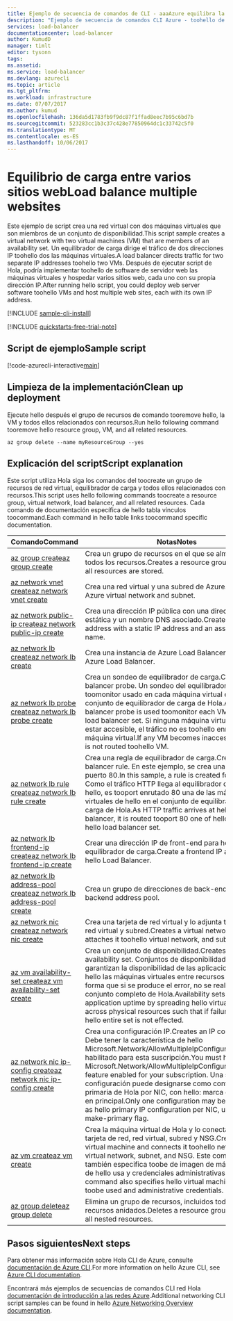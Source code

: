 ```yaml
---
title: Ejemplo de secuencia de comandos de CLI - aaaAzure equilibra la carga de varios sitios Web con hello CLI de Azure | Documentos de Microsoft
description: "Ejemplo de secuencia de comandos CLI Azure - toohello de varios sitios Web se equilibra la carga misma máquina virtual"
services: load-balancer
documentationcenter: load-balancer
author: KumudD
manager: timlt
editor: tysonn
tags: 
ms.assetid: 
ms.service: load-balancer
ms.devlang: azurecli
ms.topic: article
ms.tgt_pltfrm: 
ms.workload: infrastructure
ms.date: 07/07/2017
ms.author: kumud
ms.openlocfilehash: 136da5d1783fb9f9dc87f1ffad8eec7b95c6bd7b
ms.sourcegitcommit: 523283cc1b3c37c428e77850964dc1c33742c5f0
ms.translationtype: MT
ms.contentlocale: es-ES
ms.lasthandoff: 10/06/2017
---
```

# <a name="load-balance-multiple-websites"></a><span data-ttu-id="81b92-103">Equilibrio de carga entre varios sitios web</span><span class="sxs-lookup"><span data-stu-id="81b92-103">Load balance multiple websites</span></span>

<span data-ttu-id="81b92-104">Este ejemplo de script crea una red virtual con dos máquinas virtuales que son miembros de un conjunto de disponibilidad.</span><span class="sxs-lookup"><span data-stu-id="81b92-104">This script sample creates a virtual network with two virtual machines (VM) that are members of an availability set.</span></span> <span data-ttu-id="81b92-105">Un equilibrador de carga dirige el tráfico de dos direcciones IP toohello dos las máquinas virtuales.</span><span class="sxs-lookup"><span data-stu-id="81b92-105">A load balancer directs traffic for two separate IP addresses toohello two VMs.</span></span> <span data-ttu-id="81b92-106">Después de ejecutar script de Hola, podría implementar toohello de software de servidor web las máquinas virtuales y hospedar varios sitios web, cada uno con su propia dirección IP.</span><span class="sxs-lookup"><span data-stu-id="81b92-106">After running hello script, you could deploy web server software toohello VMs and host multiple web sites, each with its own IP address.</span></span>

[!INCLUDE [sample-cli-install](../../../includes/sample-cli-install.md)]

[!INCLUDE [quickstarts-free-trial-note](../../../includes/quickstarts-free-trial-note.md)]

## <a name="sample-script"></a><span data-ttu-id="81b92-107">Script de ejemplo</span><span class="sxs-lookup"><span data-stu-id="81b92-107">Sample script</span></span>


[!code-azurecli-interactive[main](../../../cli_scripts/load-balancer/load-balance-multiple-web-sites-vm/load-balance-multiple-web-sites-vm.sh  "Load balance multiple web sites")]

## <a name="clean-up-deployment"></a><span data-ttu-id="81b92-108">Limpieza de la implementación</span><span class="sxs-lookup"><span data-stu-id="81b92-108">Clean up deployment</span></span> 

<span data-ttu-id="81b92-109">Ejecute hello después el grupo de recursos de comando tooremove hello, la VM y todos ellos relacionados con recursos.</span><span class="sxs-lookup"><span data-stu-id="81b92-109">Run hello following command tooremove hello resource group, VM, and all related resources.</span></span>

```azurecli
az group delete --name myResourceGroup --yes
```

## <a name="script-explanation"></a><span data-ttu-id="81b92-110">Explicación del script</span><span class="sxs-lookup"><span data-stu-id="81b92-110">Script explanation</span></span>

<span data-ttu-id="81b92-111">Este script utiliza Hola siga los comandos del toocreate un grupo de recursos de red virtual, equilibrador de carga y todos ellos relacionados con recursos.</span><span class="sxs-lookup"><span data-stu-id="81b92-111">This script uses hello following commands toocreate a resource group, virtual network, load balancer, and all related resources.</span></span> <span data-ttu-id="81b92-112">Cada comando de documentación específica de hello tabla vínculos toocommand.</span><span class="sxs-lookup"><span data-stu-id="81b92-112">Each command in hello table links toocommand specific documentation.</span></span>

| <span data-ttu-id="81b92-113">Comando</span><span class="sxs-lookup"><span data-stu-id="81b92-113">Command</span></span> | <span data-ttu-id="81b92-114">Notas</span><span class="sxs-lookup"><span data-stu-id="81b92-114">Notes</span></span> |
|---|---|
| [<span data-ttu-id="81b92-115">az group create</span><span class="sxs-lookup"><span data-stu-id="81b92-115">az group create</span></span>](https://docs.microsoft.com/cli/azure/group#create) | <span data-ttu-id="81b92-116">Crea un grupo de recursos en el que se almacenan todos los recursos.</span><span class="sxs-lookup"><span data-stu-id="81b92-116">Creates a resource group in which all resources are stored.</span></span> |
| [<span data-ttu-id="81b92-117">az network vnet create</span><span class="sxs-lookup"><span data-stu-id="81b92-117">az network vnet create</span></span>](https://docs.microsoft.com/cli/azure/network/vnet#create) | <span data-ttu-id="81b92-118">Crea una red virtual y una subred de Azure.</span><span class="sxs-lookup"><span data-stu-id="81b92-118">Creates an Azure virtual network and subnet.</span></span> |
| [<span data-ttu-id="81b92-119">az network public-ip create</span><span class="sxs-lookup"><span data-stu-id="81b92-119">az network public-ip create</span></span>](https://docs.microsoft.com/cli/azure/network/public-ip#create) | <span data-ttu-id="81b92-120">Crea una dirección IP pública con una dirección IP estática y un nombre DNS asociado.</span><span class="sxs-lookup"><span data-stu-id="81b92-120">Creates a public IP address with a static IP address and an associated DNS name.</span></span> |
| [<span data-ttu-id="81b92-121">az network lb create</span><span class="sxs-lookup"><span data-stu-id="81b92-121">az network lb create</span></span>](https://docs.microsoft.com/cli/azure/network/lb#create) | <span data-ttu-id="81b92-122">Crea una instancia de Azure Load Balancer.</span><span class="sxs-lookup"><span data-stu-id="81b92-122">Creates an Azure Load Balancer.</span></span> |
| [<span data-ttu-id="81b92-123">az network lb probe create</span><span class="sxs-lookup"><span data-stu-id="81b92-123">az network lb probe create</span></span>](https://docs.microsoft.com/cli/azure/network/lb/probe#create) | <span data-ttu-id="81b92-124">Crea un sondeo de equilibrador de carga.</span><span class="sxs-lookup"><span data-stu-id="81b92-124">Creates a load balancer probe.</span></span> <span data-ttu-id="81b92-125">Un sondeo del equilibrador de carga es toomonitor usado en cada máquina virtual en el conjunto de equilibrador de carga de Hola.</span><span class="sxs-lookup"><span data-stu-id="81b92-125">A load balancer probe is used toomonitor each VM in hello load balancer set.</span></span> <span data-ttu-id="81b92-126">Si ninguna máquina virtual deja de estar accesible, el tráfico no es toohello enrutado máquina virtual.</span><span class="sxs-lookup"><span data-stu-id="81b92-126">If any VM becomes inaccessible, traffic is not routed toohello VM.</span></span> |
| [<span data-ttu-id="81b92-127">az network lb rule create</span><span class="sxs-lookup"><span data-stu-id="81b92-127">az network lb rule create</span></span>](https://docs.microsoft.com/cli/azure/network/lb/rule#create) | <span data-ttu-id="81b92-128">Crea una regla de equilibrador de carga.</span><span class="sxs-lookup"><span data-stu-id="81b92-128">Creates a load balancer rule.</span></span> <span data-ttu-id="81b92-129">En este ejemplo, se crea una regla para el puerto 80.</span><span class="sxs-lookup"><span data-stu-id="81b92-129">In this sample, a rule is created for port 80.</span></span> <span data-ttu-id="81b92-130">Como el tráfico HTTP llega al equilibrador de carga de hello, es tooport enrutado 80 una de las máquinas virtuales de hello en el conjunto de equilibrador de carga de Hola.</span><span class="sxs-lookup"><span data-stu-id="81b92-130">As HTTP traffic arrives at hello load balancer, it is routed tooport 80 one of hello VMs in hello load balancer set.</span></span> |
| [<span data-ttu-id="81b92-131">az network lb frontend-ip create</span><span class="sxs-lookup"><span data-stu-id="81b92-131">az network lb frontend-ip create</span></span>](https://docs.microsoft.com/cli/azure/network/lb/frontend-ip#create) | <span data-ttu-id="81b92-132">Crear una dirección IP de front-end para hello equilibrador de carga.</span><span class="sxs-lookup"><span data-stu-id="81b92-132">Create a frontend IP address for hello Load Balancer.</span></span> |
| [<span data-ttu-id="81b92-133">az network lb address-pool create</span><span class="sxs-lookup"><span data-stu-id="81b92-133">az network lb address-pool create</span></span>](https://docs.microsoft.com/cli/azure/network/lb/address-pool#create) | <span data-ttu-id="81b92-134">Crea un grupo de direcciones de back-end.</span><span class="sxs-lookup"><span data-stu-id="81b92-134">Creates a backend address pool.</span></span> |
| [<span data-ttu-id="81b92-135">az network nic create</span><span class="sxs-lookup"><span data-stu-id="81b92-135">az network nic create</span></span>](https://docs.microsoft.com/cli/azure/network/nic#create) | <span data-ttu-id="81b92-136">Crea una tarjeta de red virtual y lo adjunta toohello de red virtual y subred.</span><span class="sxs-lookup"><span data-stu-id="81b92-136">Creates a virtual network card and attaches it toohello virtual network, and subnet.</span></span> |
| [<span data-ttu-id="81b92-137">az vm availability-set create</span><span class="sxs-lookup"><span data-stu-id="81b92-137">az vm availability-set create</span></span>](https://docs.microsoft.com/cli/azure/network/lb/rule#create) | <span data-ttu-id="81b92-138">Crea un conjunto de disponibilidad.</span><span class="sxs-lookup"><span data-stu-id="81b92-138">Creates an availability set.</span></span> <span data-ttu-id="81b92-139">Conjuntos de disponibilidad de garantizan la disponibilidad de las aplicaciones repartir hello las máquinas virtuales entre recursos físicos de forma que si se produce el error, no se realiza el conjunto completo de Hola.</span><span class="sxs-lookup"><span data-stu-id="81b92-139">Availability sets ensure application uptime by spreading hello virtual machines across physical resources such that if failure occurs, hello entire set is not effected.</span></span> |
| [<span data-ttu-id="81b92-140">az network nic ip-config create</span><span class="sxs-lookup"><span data-stu-id="81b92-140">az network nic ip-config create</span></span>](https://docs.microsoft.com/cli/azure/network/nic/ip-config#create) | <span data-ttu-id="81b92-141">Crea una configuración IP.</span><span class="sxs-lookup"><span data-stu-id="81b92-141">Creates an IP confiuration.</span></span> <span data-ttu-id="81b92-142">Debe tener la característica de hello Microsoft.Network/AllowMultipleIpConfigurationsPerNic habilitado para esta suscripción.</span><span class="sxs-lookup"><span data-stu-id="81b92-142">You must have hello Microsoft.Network/AllowMultipleIpConfigurationsPerNic feature enabled for your subscription.</span></span> <span data-ttu-id="81b92-143">Una sola configuración puede designarse como configuración IP primaria de Hola por NIC, con hello: marca de convertir en principal.</span><span class="sxs-lookup"><span data-stu-id="81b92-143">Only one configuration may be designated as hello primary IP configuration per NIC, using hello --make-primary flag.</span></span> |
| [<span data-ttu-id="81b92-144">az vm create</span><span class="sxs-lookup"><span data-stu-id="81b92-144">az vm create</span></span>](https://docs.microsoft.com/cli/azure/vm/availability-set#create) | <span data-ttu-id="81b92-145">Crea la máquina virtual de Hola y lo conecta toohello tarjeta de red, red virtual, subred y NSG.</span><span class="sxs-lookup"><span data-stu-id="81b92-145">Creates hello virtual machine and connects it toohello network card, virtual network, subnet, and NSG.</span></span> <span data-ttu-id="81b92-146">Este comando también especifica toobe de imagen de máquina virtual de hello usa y credenciales administrativas.</span><span class="sxs-lookup"><span data-stu-id="81b92-146">This command also specifies hello virtual machine image toobe used and administrative credentials.</span></span>  |
| [<span data-ttu-id="81b92-147">az group delete</span><span class="sxs-lookup"><span data-stu-id="81b92-147">az group delete</span></span>](https://docs.microsoft.com/cli/azure/vm/extension#set) | <span data-ttu-id="81b92-148">Elimina un grupo de recursos, incluidos todos los recursos anidados.</span><span class="sxs-lookup"><span data-stu-id="81b92-148">Deletes a resource group including all nested resources.</span></span> |

## <a name="next-steps"></a><span data-ttu-id="81b92-149">Pasos siguientes</span><span class="sxs-lookup"><span data-stu-id="81b92-149">Next steps</span></span>

<span data-ttu-id="81b92-150">Para obtener más información sobre Hola CLI de Azure, consulte [documentación de Azure CLI](https://docs.microsoft.com/cli/azure/overview).</span><span class="sxs-lookup"><span data-stu-id="81b92-150">For more information on hello Azure CLI, see [Azure CLI documentation](https://docs.microsoft.com/cli/azure/overview).</span></span>

<span data-ttu-id="81b92-151">Encontrará más ejemplos de secuencias de comandos CLI red Hola [documentación de introducción a las redes Azure](../cli-samples.md?toc=%2fazure%2fnetworking%2ftoc.json).</span><span class="sxs-lookup"><span data-stu-id="81b92-151">Additional networking CLI script samples can be found in hello [Azure Networking Overview documentation](../cli-samples.md?toc=%2fazure%2fnetworking%2ftoc.json).</span></span>
